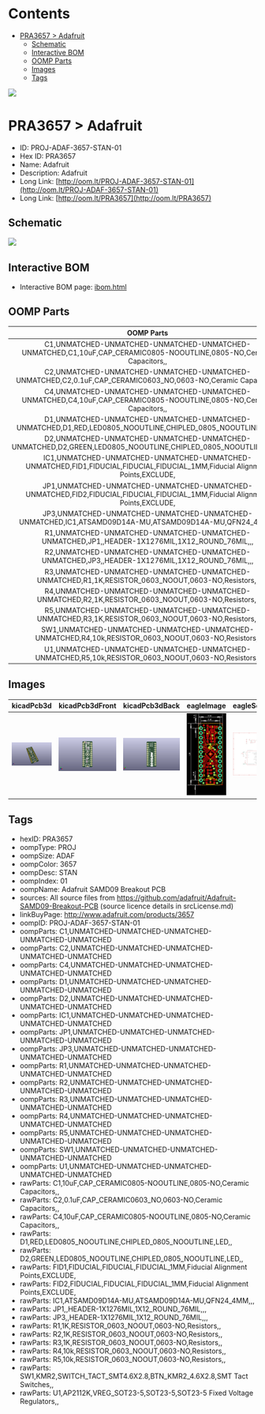 



Contents
========

* [PRA3657 > Adafruit](#pra3657--adafruit)
	* [Schematic](#schematic)
	* [Interactive BOM](#interactive-bom)
	* [OOMP Parts](#oomp-parts)
	* [Images](#images)
	* [Tags](#tags)
  
![][im]
# PRA3657 > Adafruit

- ID: PROJ-ADAF-3657-STAN-01
- Hex ID: PRA3657
- Name: Adafruit
- Description: Adafruit
- Long Link: [http://oom.lt/PROJ-ADAF-3657-STAN-01](http://oom.lt/PROJ-ADAF-3657-STAN-01)
- Long Link: [http://oom.lt/PRA3657](http://oom.lt/PRA3657)

## Schematic
  
![][schem]
## Interactive BOM

- Interactive BOM page: [ibom.html](https://htmlpreview.github.io/?https://github.com/oomlout/oomlout_OOMP_projects/blob/main/PROJ-ADAF-3657-STAN-01/kicad/bom/ibom.html)

## OOMP Parts
  

|OOMP Parts|
| :---: |
|C1,UNMATCHED-UNMATCHED-UNMATCHED-UNMATCHED-UNMATCHED,C1,10uF,CAP_CERAMIC0805-NOOUTLINE,0805-NO,Ceramic Capacitors,,|
|C2,UNMATCHED-UNMATCHED-UNMATCHED-UNMATCHED-UNMATCHED,C2,0.1uF,CAP_CERAMIC0603_NO,0603-NO,Ceramic Capacitors,,|
|C4,UNMATCHED-UNMATCHED-UNMATCHED-UNMATCHED-UNMATCHED,C4,10uF,CAP_CERAMIC0805-NOOUTLINE,0805-NO,Ceramic Capacitors,,|
|D1,UNMATCHED-UNMATCHED-UNMATCHED-UNMATCHED-UNMATCHED,D1,RED,LED0805_NOOUTLINE,CHIPLED_0805_NOOUTLINE,LED,,|
|D2,UNMATCHED-UNMATCHED-UNMATCHED-UNMATCHED-UNMATCHED,D2,GREEN,LED0805_NOOUTLINE,CHIPLED_0805_NOOUTLINE,LED,,|
|IC1,UNMATCHED-UNMATCHED-UNMATCHED-UNMATCHED-UNMATCHED,FID1,FIDUCIAL,FIDUCIAL,FIDUCIAL_1MM,Fiducial Alignment Points,EXCLUDE,|
|JP1,UNMATCHED-UNMATCHED-UNMATCHED-UNMATCHED-UNMATCHED,FID2,FIDUCIAL,FIDUCIAL,FIDUCIAL_1MM,Fiducial Alignment Points,EXCLUDE,|
|JP3,UNMATCHED-UNMATCHED-UNMATCHED-UNMATCHED-UNMATCHED,IC1,ATSAMD09D14A-MU,ATSAMD09D14A-MU,QFN24_4MM,,,|
|R1,UNMATCHED-UNMATCHED-UNMATCHED-UNMATCHED-UNMATCHED,JP1,,HEADER-1X1276MIL,1X12_ROUND_76MIL,,,|
|R2,UNMATCHED-UNMATCHED-UNMATCHED-UNMATCHED-UNMATCHED,JP3,,HEADER-1X1276MIL,1X12_ROUND_76MIL,,,|
|R3,UNMATCHED-UNMATCHED-UNMATCHED-UNMATCHED-UNMATCHED,R1,1K,RESISTOR_0603_NOOUT,0603-NO,Resistors,,|
|R4,UNMATCHED-UNMATCHED-UNMATCHED-UNMATCHED-UNMATCHED,R2,1K,RESISTOR_0603_NOOUT,0603-NO,Resistors,,|
|R5,UNMATCHED-UNMATCHED-UNMATCHED-UNMATCHED-UNMATCHED,R3,1K,RESISTOR_0603_NOOUT,0603-NO,Resistors,,|
|SW1,UNMATCHED-UNMATCHED-UNMATCHED-UNMATCHED-UNMATCHED,R4,10k,RESISTOR_0603_NOOUT,0603-NO,Resistors,,|
|U1,UNMATCHED-UNMATCHED-UNMATCHED-UNMATCHED-UNMATCHED,R5,10k,RESISTOR_0603_NOOUT,0603-NO,Resistors,,|

## Images
  
  

|kicadPcb3d|kicadPcb3dFront|kicadPcb3dBack|eagleImage|eagleSchemImage|
| :---: | :---: | :---: | :---: | :---: |
|[![kicadPcb3d](kicadPcb3d_140.png)](kicadPcb3d.png)|[![kicadPcb3dFront](kicadPcb3dFront_140.png)](kicadPcb3dFront.png)|[![kicadPcb3dBack](kicadPcb3dBack_140.png)](kicadPcb3dBack.png)|[![eagleImage](eagleImage_140.png)](eagleImage.png)|[![eagleSchemImage](eagleSchemImage_140.png)](eagleSchemImage.png)|

## Tags

- hexID: PRA3657
- oompType: PROJ
- oompSize: ADAF
- oompColor: 3657
- oompDesc: STAN
- oompIndex: 01
- oompName: Adafruit SAMD09 Breakout PCB
- sources: All source files from https://github.com/adafruit/Adafruit-SAMD09-Breakout-PCB (source licence details in srcLicense.md)
- linkBuyPage: http://www.adafruit.com/products/3657
- oompID: PROJ-ADAF-3657-STAN-01
- oompParts: C1,UNMATCHED-UNMATCHED-UNMATCHED-UNMATCHED-UNMATCHED
- oompParts: C2,UNMATCHED-UNMATCHED-UNMATCHED-UNMATCHED-UNMATCHED
- oompParts: C4,UNMATCHED-UNMATCHED-UNMATCHED-UNMATCHED-UNMATCHED
- oompParts: D1,UNMATCHED-UNMATCHED-UNMATCHED-UNMATCHED-UNMATCHED
- oompParts: D2,UNMATCHED-UNMATCHED-UNMATCHED-UNMATCHED-UNMATCHED
- oompParts: IC1,UNMATCHED-UNMATCHED-UNMATCHED-UNMATCHED-UNMATCHED
- oompParts: JP1,UNMATCHED-UNMATCHED-UNMATCHED-UNMATCHED-UNMATCHED
- oompParts: JP3,UNMATCHED-UNMATCHED-UNMATCHED-UNMATCHED-UNMATCHED
- oompParts: R1,UNMATCHED-UNMATCHED-UNMATCHED-UNMATCHED-UNMATCHED
- oompParts: R2,UNMATCHED-UNMATCHED-UNMATCHED-UNMATCHED-UNMATCHED
- oompParts: R3,UNMATCHED-UNMATCHED-UNMATCHED-UNMATCHED-UNMATCHED
- oompParts: R4,UNMATCHED-UNMATCHED-UNMATCHED-UNMATCHED-UNMATCHED
- oompParts: R5,UNMATCHED-UNMATCHED-UNMATCHED-UNMATCHED-UNMATCHED
- oompParts: SW1,UNMATCHED-UNMATCHED-UNMATCHED-UNMATCHED-UNMATCHED
- oompParts: U1,UNMATCHED-UNMATCHED-UNMATCHED-UNMATCHED-UNMATCHED
- rawParts: C1,10uF,CAP_CERAMIC0805-NOOUTLINE,0805-NO,Ceramic Capacitors,,
- rawParts: C2,0.1uF,CAP_CERAMIC0603_NO,0603-NO,Ceramic Capacitors,,
- rawParts: C4,10uF,CAP_CERAMIC0805-NOOUTLINE,0805-NO,Ceramic Capacitors,,
- rawParts: D1,RED,LED0805_NOOUTLINE,CHIPLED_0805_NOOUTLINE,LED,,
- rawParts: D2,GREEN,LED0805_NOOUTLINE,CHIPLED_0805_NOOUTLINE,LED,,
- rawParts: FID1,FIDUCIAL,FIDUCIAL,FIDUCIAL_1MM,Fiducial Alignment Points,EXCLUDE,
- rawParts: FID2,FIDUCIAL,FIDUCIAL,FIDUCIAL_1MM,Fiducial Alignment Points,EXCLUDE,
- rawParts: IC1,ATSAMD09D14A-MU,ATSAMD09D14A-MU,QFN24_4MM,,,
- rawParts: JP1,,HEADER-1X1276MIL,1X12_ROUND_76MIL,,,
- rawParts: JP3,,HEADER-1X1276MIL,1X12_ROUND_76MIL,,,
- rawParts: R1,1K,RESISTOR_0603_NOOUT,0603-NO,Resistors,,
- rawParts: R2,1K,RESISTOR_0603_NOOUT,0603-NO,Resistors,,
- rawParts: R3,1K,RESISTOR_0603_NOOUT,0603-NO,Resistors,,
- rawParts: R4,10k,RESISTOR_0603_NOOUT,0603-NO,Resistors,,
- rawParts: R5,10k,RESISTOR_0603_NOOUT,0603-NO,Resistors,,
- rawParts: SW1,KMR2,SWITCH_TACT_SMT4.6X2.8,BTN_KMR2_4.6X2.8,SMT Tact Switches,,
- rawParts: U1,AP2112K,VREG_SOT23-5,SOT23-5,SOT23-5 Fixed Voltage Regulators,,



[im]: kicadPcb3d_450.png
[schem]: eagleSchemImage.png

